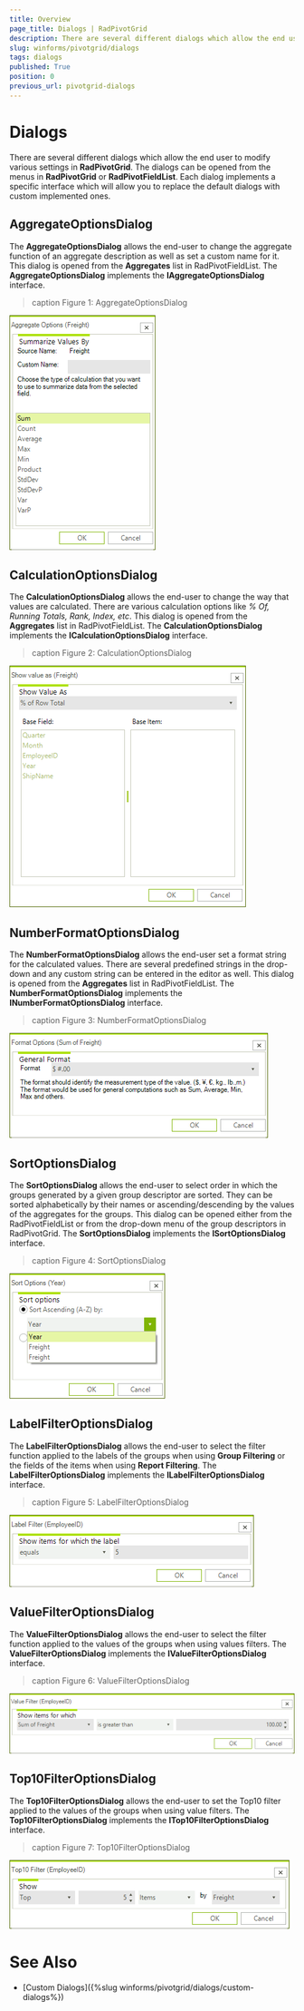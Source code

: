 ```yaml
---
title: Overview
page_title: Dialogs | RadPivotGrid
description: There are several different dialogs which allow the end user to modify various settings in RadPivotGrid. Each dialog implements a specific interface which will allow you to replace the default dialogs with custom implemented ones.
slug: winforms/pivotgrid/dialogs
tags: dialogs
published: True
position: 0
previous_url: pivotgrid-dialogs
---
```


# Dialogs

There are several different dialogs which allow the end user to modify various settings in **RadPivotGrid**. The dialogs can be opened from the menus in **RadPivotGrid** or **RadPivotFieldList**. Each dialog implements a specific interface which will allow you to replace the default dialogs with custom implemented ones.

## AggregateOptionsDialog

The __AggregateOptionsDialog__ allows the end-user to change the aggregate function of an aggregate description as well as set a custom name for it. This dialog is opened from the __Aggregates__ list in RadPivotFieldList. The __AggregateOptionsDialog__ implements the __IAggregateOptionsDialog__ interface. 

>caption Figure 1: AggregateOptionsDialog

![pivotgrid-dialogs 001](images/pivotgrid-dialogs001.png)

## CalculationOptionsDialog

The __CalculationOptionsDialog__ allows the end-user to change the way that values are calculated. There are various calculation options like *% Of, Running Totals, Rank, Index, etc*. This dialog is opened from the __Aggregates__ list in RadPivotFieldList. The __CalculationOptionsDialog__ implements the __ICalculationOptionsDialog__ interface.

>caption Figure 2: CalculationOptionsDialog 

![pivotgrid-dialogs 002](images/pivotgrid-dialogs002.png)

## NumberFormatOptionsDialog

The __NumberFormatOptionsDialog__ allows the end-user set a format string for the calculated values. There are several predefined strings in the drop-down and any custom string can be entered in the editor as well. This dialog is opened from the __Aggregates__ list in RadPivotFieldList. The __NumberFormatOptionsDialog__ implements the __INumberFormatOptionsDialog__ interface.

>caption Figure 3: NumberFormatOptionsDialog

![pivotgrid-dialogs 003](images/pivotgrid-dialogs003.png)

## SortOptionsDialog

The __SortOptionsDialog__ allows the end-user to select order in which the groups generated by a given group descriptor are sorted. They can be sorted alphabetically by their names or ascending/descending by the values of the aggregates for the groups. This dialog can be opened either from the RadPivotFieldList or from the drop-down menu of the group descriptors in RadPivotGrid. The __SortOptionsDialog__ implements the __ISortOptionsDialog__ interface.

>caption Figure 4: SortOptionsDialog

![pivotgrid-dialogs 004](images/pivotgrid-dialogs004.png)

## LabelFilterOptionsDialog

The __LabelFilterOptionsDialog__ allows the end-user to select the filter function applied to the labels of the groups when using __Group Filtering__ or the fields of the items when using __Report Filtering__. The __LabelFilterOptionsDialog__ implements the __ILabelFilterOptionsDialog__ interface.

>caption Figure 5: LabelFilterOptionsDialog

![pivotgrid-dialogs 005](images/pivotgrid-dialogs005.png)

## ValueFilterOptionsDialog

The __ValueFilterOptionsDialog__ allows the end-user to select the filter function applied to the values of the groups when using values filters. The __ValueFilterOptionsDialog__ implements the __IValueFilterOptionsDialog__ interface.

>caption Figure 6: ValueFilterOptionsDialog

![pivotgrid-dialogs 006](images/pivotgrid-dialogs006.png)

## Top10FilterOptionsDialog

The __Top10FilterOptionsDialog__ allows the end-user to set the Top10 filter applied to the values of the groups when using value filters. The __Top10FilterOptionsDialog__ implements the __ITop10FilterOptionsDialog__ interface.

>caption Figure 7: Top10FilterOptionsDialog

![pivotgrid-dialogs 007](images/pivotgrid-dialogs007.png)

# See Also

* [Custom Dialogs]({%slug winforms/pivotgrid/dialogs/custom-dialogs%})